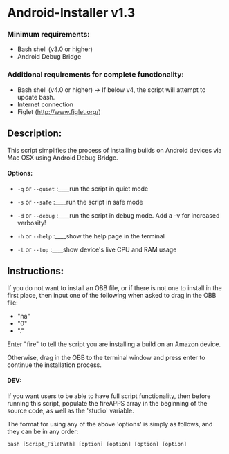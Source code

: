 # Android-Installer v1.3

### Minimum requirements:
- Bash shell (v3.0 or higher)
- Android Debug Bridge

### Additional requirements for complete functionality:
- Bash shell (v4.0 or higher) -> If below v4, the script will attempt to update bash.
- Internet connection
- Figlet (http://www.figlet.org/)

## Description:

This script simplifies the process of installing builds on Android devices via Mac OSX using Android Debug Bridge.

#### Options:

- `-q` or `--quiet`	:____run the script in quiet mode

- `-s` or `--safe`	:____run the script in safe mode

- `-d` or `--debug`	:____run the script in debug mode. Add a -v for increased verbosity!

- `-h` or `--help`	:____show the help page in the terminal

- `-t` or `--top`	:____show device's live CPU and RAM usage

## Instructions:

If you do not want to install an OBB file, or if there is not one to install in the first place,
then input one of the following when asked to drag in the OBB file:

- "na"
- "0"
- "."

Enter "fire" to tell the script you are installing a build on an Amazon device.

Otherwise, drag in the OBB to the terminal window and press enter to continue the installation process.

#### DEV:

If you want users to be able to have full script functionality, then before running this script, populate the fireAPPS array in the beginning of the source code,
as well as the 'studio' variable.

The format for using any of the above 'options' is simply as follows, and they can be in any order:

	bash [Script_FilePath] [option] [option] [option] [option]
